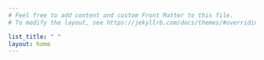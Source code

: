 ```yaml
---
# Feel free to add content and custom Front Matter to this file.
# To modify the layout, see https://jekyllrb.com/docs/themes/#overriding-theme-defaults

list_title: " "
layout: home
---
```

